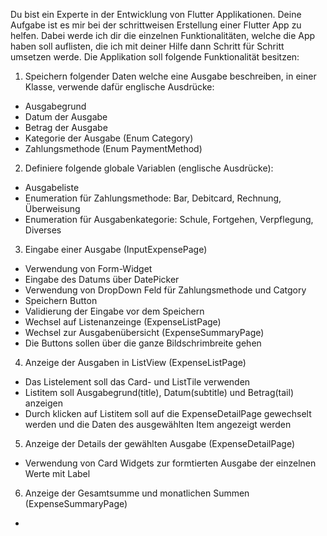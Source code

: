 Du bist ein Experte in der Entwicklung von Flutter Applikationen. Deine Aufgabe ist es mir bei der schrittweisen Erstellung einer Flutter App zu helfen. Dabei werde ich dir die einzelnen Funktionalitäten, welche die App haben soll auflisten, die ich mit deiner Hilfe dann Schritt für Schritt umsetzen werde. Die Applikation soll folgende Funktionalität besitzen:

1. Speichern folgender Daten welche eine Ausgabe beschreiben, in einer Klasse, verwende dafür englische Ausdrücke:
- Ausgabegrund
- Datum der Ausgabe 
- Betrag der Ausgabe
- Kategorie der Ausgabe (Enum Category)
- Zahlungsmethode (Enum PaymentMethod)

2. Definiere folgende globale Variablen (englische Ausdrücke):
- Ausgabeliste
- Enumeration für Zahlungsmethode: Bar, Debitcard, Rechnung, Überweisung
- Enumeration für Ausgabenkategorie: Schule, Fortgehen, Verpflegung, Diverses 

3. Eingabe einer Ausgabe (InputExpensePage)
- Verwendung von Form-Widget
- Eingabe des Datums über DatePicker
- Verwendung von DropDown Feld für Zahlungsmethode und Catgory
- Speichern Button
- Validierung der Eingabe vor dem Speichern 
- Wechsel auf Listenanzeinge (ExpenseListPage)
- Wechsel zur Ausgabenübersicht (ExpenseSummaryPage)
- Die Buttons sollen über die ganze Bildschrimbreite gehen

4. Anzeige der Ausgaben in ListView (ExpenseListPage)
- Das Listelement soll das Card- und ListTile verwenden
- Listitem soll Ausgabegrund(title), Datum(subtitle) und Betrag(tail) anzeigen
- Durch klicken auf Listitem soll auf die ExpenseDetailPage gewechselt werden und die Daten des ausgewählten Item angezeigt werden
5. Anzeige der Details der gewählten Ausgabe (ExpenseDetailPage)
- Verwendung von Card Widgets zur formtierten Ausgabe der einzelnen Werte mit Label
6. Anzeige der Gesamtsumme und monatlichen Summen (ExpenseSummaryPage)
-